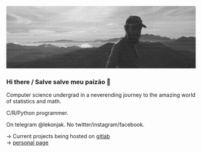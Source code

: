 ![mountaineering somewhere](img.jpg)
### Hi there / Salve salve meu paizão 👋

Computer science undergrad in a neverending journey to the amazing world of statistics and math.  

C/R/Python programmer.

On telegram @lekonjak. No twitter/instagram/facebook.

-> Current projects being hosted on [gitlab](https://gitlab.com/lekonjak)   
-> [personal page](https://lkj.li)
